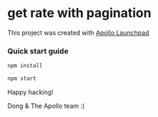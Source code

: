 # get rate with pagination


This project was created with [Apollo Launchpad](https://launchpad.graphql.com)

### Quick start guide

```bash
npm install

npm start
```



Happy hacking!

Dong & The Apollo team :)
